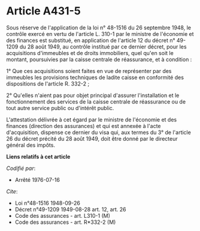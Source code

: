 # Article A431-5

Sous réserve de l'application de la loi n° 48-1516 du 26 septembre 1948, le contrôle exercé en vertu de l'article L. 310-1
par le ministre de l'économie et des finances est substitué, en application de l'article 12 du décret n° 49-1209 du 28 août
1949, au contrôle institué par ce dernier décret, pour les acquisitions d'immeubles et de droits immobiliers, quel qu'en soit
le montant, poursuivies par la caisse centrale de réassurance, et à condition :

1° Que ces acquisitions soient faites en vue de représenter par des immeubles les provisions techniques de ladite caisse en
conformité des dispositions de l'article R. 332-2 ;

2° Qu'elles n'aient pas pour objet principal d'assurer l'installation et le fonctionnement des services de la caisse centrale
de réassurance ou de tout autre service public ou d'intérêt public.

L'attestation délivrée à cet égard par le ministre de l'économie et des finances (direction des assurances) et qui est
annexée à l'acte d'acquisition, dispense ce dernier du visa qui, aux termes du 3° de l'article 26 du décret précité du 28
août 1949, doit être donné par le directeur général des impôts.

**Liens relatifs à cet article**

_Codifié par_:

  - Arrêté 1976-07-16

_Cite_:

  - Loi n°48-1516 1948-09-26
  - Décret n°49-1209 1949-08-28 art. 12, art. 26
  - Code des assurances - art. L310-1 (M)
  - Code des assurances - art. R*332-2 (M)
